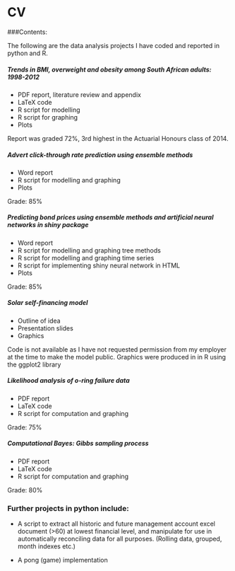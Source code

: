 # CV

###Contents:

The following are the data analysis projects I have coded and reported in python and R.

##### Trends in BMI, overweight and obesity among South African adults: 1998-2012
* PDF report, literature review and appendix
* LaTeX code
* R script for modelling
* R script for graphing
* Plots

Report was graded 72%, 3rd highest in the Actuarial Honours class of 2014. 

##### Advert click-through rate prediction using ensemble methods
* Word report
* R script for modelling and graphing
* Plots

Grade: 85%

##### Predicting bond prices using ensemble methods and artificial neural networks in shiny package
* Word report
* R script for modelling and graphing tree methods
* R script for modelling and graphing time series
* R script for implementing shiny neural network in HTML
* Plots

Grade: 85%

##### Solar self-financing model
* Outline of idea
* Presentation slides
* Graphics

Code is not available as I have not requested permission from my employer at the time to make the model public. Graphics were produced in in R using the ggplot2 library 

##### Likelihood analysis of o-ring failure data
* PDF report 
* LaTeX code
* R script for computation and graphing

Grade: 75%

##### Computational Bayes: Gibbs sampling process
* PDF report
* LaTeX code
* R script for computation and graphing

Grade: 80%

### Further projects in python include:

* A script to extract all historic and future management account excel document (>60) at lowest financial level, and manipulate for use in automatically reconciling data for all purposes. (Rolling data, grouped, month indexes etc.)

* A pong (game) implementation






